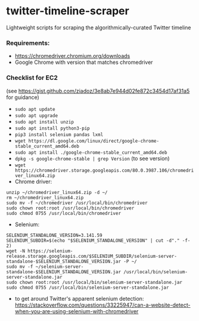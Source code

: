# twitter-timeline-scraper
Lightweight scripts for scraping the algorithmically-curated Twitter timeline


### Requirements:
* https://chromedriver.chromium.org/downloads
* Google Chrome with version that matches chromedriver

### Checklist for EC2
(see https://gist.github.com/ziadoz/3e8ab7e944d02fe872c3454d17af31a5 for guidance)
* `sudo apt update`
* `sudo apt upgrade`
* `sudo apt install unzip`
* `sudo apt install python3-pip`
* `pip3 install selenium pandas lxml`
* `wget https://dl.google.com/linux/direct/google-chrome-stable_current_amd64.deb`
* `sudo apt install ./google-chrome-stable_current_amd64.deb`
* `dpkg -s google-chrome-stable | grep Version` (to see version)
* `wget https://chromedriver.storage.googleapis.com/80.0.3987.106/chromedriver_linux64.zip`
* Chrome driver:
```
unzip ~/chromedriver_linux64.zip -d ~/
rm ~/chromedriver_linux64.zip
sudo mv -f ~/chromedriver /usr/local/bin/chromedriver
sudo chown root:root /usr/local/bin/chromedriver
sudo chmod 0755 /usr/local/bin/chromedriver
```
* Selenium:
```
SELENIUM_STANDALONE_VERSION=3.141.59
SELENIUM_SUBDIR=$(echo "$SELENIUM_STANDALONE_VERSION" | cut -d"." -f-2)
wget -N https://selenium-release.storage.googleapis.com/$SELENIUM_SUBDIR/selenium-server-standalone-$SELENIUM_STANDALONE_VERSION.jar -P ~/
sudo mv -f ~/selenium-server-standalone-$SELENIUM_STANDALONE_VERSION.jar /usr/local/bin/selenium-server-standalone.jar
sudo chown root:root /usr/local/bin/selenium-server-standalone.jar
sudo chmod 0755 /usr/local/bin/selenium-server-standalone.jar
```
* to get around Twitter's apparent selenium detection: https://stackoverflow.com/questions/33225947/can-a-website-detect-when-you-are-using-selenium-with-chromedriver
